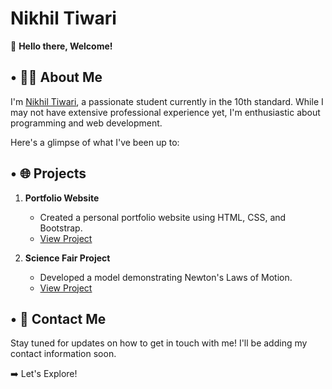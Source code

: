 # Nikhil Tiwari

👋 **Hello there, Welcome!**

## • 🙍‍♂️ About Me

I'm <a href="https://github.com/NikhilT8144">Nikhil Tiwari</a>, a passionate student currently in the 10th standard. While I may not have extensive professional experience yet, I'm enthusiastic about programming and web development. 

Here's a glimpse of what I've been up to:

## • 🌐 Projects
1. **Portfolio Website**
   - Created a personal portfolio website using HTML, CSS, and Bootstrap.
   - <a href="https://nikhilt8144.github.io">View Project</a>

2. **Science Fair Project**
   - Developed a model demonstrating Newton's Laws of Motion.
   - <a href="https://nikhilt8144.github.io/physics/nlm">View Project</a>

## • 📧 Contact Me
Stay tuned for updates on how to get in touch with me! I'll be adding my contact information soon.

➡️ <a style="text-decoration: none;" href="https://nikhilt8144.github.io">Let's Explore!</a>
